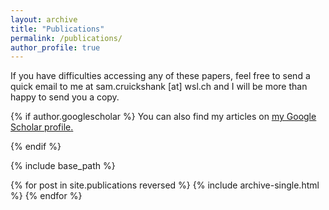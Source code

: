 ```yaml
---
layout: archive
title: "Publications"
permalink: /publications/
author_profile: true
---
```


  If you have difficulties accessing any of these papers, feel free to send a quick email to me at sam.cruickshank [at] wsl.ch and I will be more than happy to send you a copy. 
  
{% if author.googlescholar %}
  You can also find my articles on <u><a href="{{author.googlescholar}}">my Google Scholar profile</a>.</u>
 
{% endif %}

{% include base_path %}

{% for post in site.publications reversed %}
  {% include archive-single.html %}
{% endfor %}
